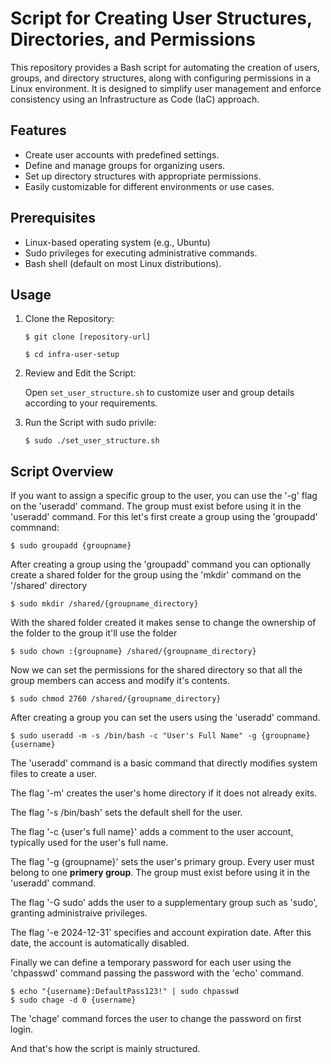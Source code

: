 # Script for Creating User Structures, Directories, and Permissions

This repository provides a Bash script for automating the creation of users, groups, and directory structures, along with configuring permissions in a Linux environment. It is designed to simplify user management and enforce consistency using an Infrastructure as Code (IaC) approach.

## Features

- Create user accounts with predefined settings.
- Define and manage groups for organizing users.
- Set up directory structures with appropriate permissions.
- Easily customizable for different environments or use cases.

## Prerequisites

-  Linux-based operating system (e.g., Ubuntu)
-  Sudo privileges for executing administrative commands.
-  Bash shell (default on most Linux distributions).

## Usage

1. Clone the Repository:

    `$ git clone [repository-url]`

    `$ cd infra-user-setup`

2. Review and Edit the Script:

    Open `set_user_structure.sh` to customize user and group details according to your requirements.

3. Run the Script with sudo privile:

    `$ sudo ./set_user_structure.sh`

## Script Overview

If you want to assign a specific group to the user, you can use the '-g' flag on the 'useradd' command. The group must exist before using it in the 'useradd' command. For this let's first create a group using the 'groupadd' commnand:

    $ sudo groupadd {groupname}

After creating a group using the 'groupadd' command you can optionally create a shared folder for the group using the 'mkdir' command on the '/shared' directory

    $ sudo mkdir /shared/{groupname_directory}

With the shared folder created it makes sense to change the ownership of the folder to the group it'll use the folder

    $ sudo chown :{groupname} /shared/{groupname_directory}

Now we can set the permissions for the shared directory so that all the group members can access and modify it's contents.

	$ sudo chmod 2760 /shared/{groupname_directory}

After creating a group you can set the users using the 'useradd' command. 

    $ sudo useradd -m -s /bin/bash -c "User's Full Name" -g {groupname} {username}

The 'useradd' command is a basic command that directly modifies system files to create a user.

The flag '-m' creates the user's home directory if it does not already exits.

The flag '-s /bin/bash' sets the default shell for the user.

The flag '-c {user's full name}' adds a comment to the user account, typically used for the user's full name.

The flag '-g {groupname}' sets the user's primary group. Every user must belong to one **primery group**. The group must exist before using it in the 'useradd' command.

The flag '-G sudo' adds the user to a supplementary group such as 'sudo', granting administraive privileges.

The flag '-e 2024-12-31' specifies and account expiration date. After this date, the account is automatically disabled.

Finally we can define a temporary password for each user using the 'chpasswd' command passing the password with the 'echo' command.

    $ echo "{username}:DefaultPass123!" | sudo chpasswd
	$ sudo chage -d 0 {username}

The 'chage' command forces the user to change the password on first login.

And that's how the script is mainly structured.